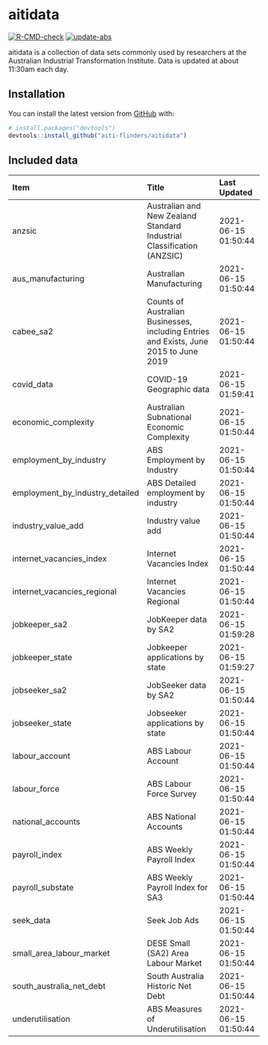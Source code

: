 
<!-- README.md is generated from README.Rmd. Please edit that file -->

# aitidata

<!-- badges: start -->

[![R-CMD-check](https://github.com/aiti-flinders/aitidata/actions/workflows/R-CMD-check.yaml/badge.svg)](https://github.com/aiti-flinders/aitidata/actions/workflows/R-CMD-check.yaml)
[![update-abs](https://github.com/aiti-flinders/aitidata/workflows/update-abs/badge.svg)](https://github.com/aiti-flinders/aitidata/actions)
<!-- badges: end -->

aitidata is a collection of data sets commonly used by researchers at
the Australian Industrial Transformation Institute. Data is updated at
about 11:30am each day.

## Installation

You can install the latest version from [GitHub](https://github.com/)
with:

``` r
# install.packages("devtools")
devtools::install_github("aiti-flinders/aitidata")
```

## Included data

| Item                               | Title                                                                                 | Last Updated        |
| :--------------------------------- | :------------------------------------------------------------------------------------ | :------------------ |
| anzsic                             | Australian and New Zealand Standard Industrial Classification (ANZSIC)                | 2021-06-15 01:50:44 |
| aus\_manufacturing                 | Australian Manufacturing                                                              | 2021-06-15 01:50:44 |
| cabee\_sa2                         | Counts of Australian Businesses, including Entries and Exists, June 2015 to June 2019 | 2021-06-15 01:50:44 |
| covid\_data                        | COVID-19 Geographic data                                                              | 2021-06-15 01:59:41 |
| economic\_complexity               | Australian Subnational Economic Complexity                                            | 2021-06-15 01:50:44 |
| employment\_by\_industry           | ABS Employment by Industry                                                            | 2021-06-15 01:50:44 |
| employment\_by\_industry\_detailed | ABS Detailed employment by industry                                                   | 2021-06-15 01:50:44 |
| industry\_value\_add               | Industry value add                                                                    | 2021-06-15 01:50:44 |
| internet\_vacancies\_index         | Internet Vacancies Index                                                              | 2021-06-15 01:50:44 |
| internet\_vacancies\_regional      | Internet Vacancies Regional                                                           | 2021-06-15 01:50:44 |
| jobkeeper\_sa2                     | JobKeeper data by SA2                                                                 | 2021-06-15 01:59:28 |
| jobkeeper\_state                   | Jobkeeper applications by state                                                       | 2021-06-15 01:59:27 |
| jobseeker\_sa2                     | JobSeeker data by SA2                                                                 | 2021-06-15 01:50:44 |
| jobseeker\_state                   | Jobseeker applications by state                                                       | 2021-06-15 01:50:44 |
| labour\_account                    | ABS Labour Account                                                                    | 2021-06-15 01:50:44 |
| labour\_force                      | ABS Labour Force Survey                                                               | 2021-06-15 01:50:44 |
| national\_accounts                 | ABS National Accounts                                                                 | 2021-06-15 01:50:44 |
| payroll\_index                     | ABS Weekly Payroll Index                                                              | 2021-06-15 01:50:44 |
| payroll\_substate                  | ABS Weekly Payroll Index for SA3                                                      | 2021-06-15 01:50:44 |
| seek\_data                         | Seek Job Ads                                                                          | 2021-06-15 01:50:44 |
| small\_area\_labour\_market        | DESE Small (SA2) Area Labour Market                                                   | 2021-06-15 01:50:44 |
| south\_australia\_net\_debt        | South Australia Historic Net Debt                                                     | 2021-06-15 01:50:44 |
| underutilisation                   | ABS Measures of Underutilisation                                                      | 2021-06-15 01:50:44 |
